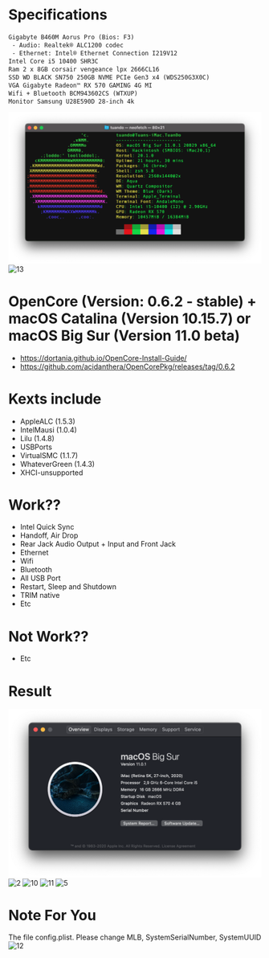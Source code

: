 
# Specifications
```
Gigabyte B460M Aorus Pro (Bios: F3)
 - Audio: Realtek® ALC1200 codec
 - Ethernet: Intel® Ethernet Connection I219V12
Intel Core i5 10400 SHR3C
Ram 2 x 8GB corsair vengeance lpx 2666CL16
SSD WD BLACK SN750 250GB NVME PCIe Gen3 x4 (WDS250G3X0C)
VGA Gigabyte Radeon™ RX 570 GAMING 4G MI
Wifi + Bluetooth BCM943602CS (WTXUP)
Monitor Samsung U28E590D 28-inch 4k
```
![9](/images/9.png)
![13](/images/13.png)
# OpenCore (Version: 0.6.2 - stable) + macOS Catalina (Version 10.15.7) or macOS Big Sur (Version 11.0 beta)
- https://dortania.github.io/OpenCore-Install-Guide/
- https://github.com/acidanthera/OpenCorePkg/releases/tag/0.6.2
# Kexts include
- AppleALC (1.5.3)
- IntelMausi (1.0.4)
- Lilu (1.4.8)
- USBPorts
- VirtualSMC (1.1.7)
- WhateverGreen (1.4.3)
- XHCI-unsupported
# Work??
- Intel Quick Sync
- Handoff, Air Drop
- Rear Jack Audio Output + Input and Front Jack
- Ethernet
- Wifi
- Bluetooth
- All USB Port
- Restart, Sleep and Shutdown 
- TRIM native 
- Etc
# Not Work??
- Etc
# Result
![8](/images/8.png)
![2](/images/2.png)
![10](/images/10.png)
![11](/images/11.png)
![5](/images/5.png)
# Note For You
The file config.plist. Please change MLB, SystemSerialNumber, SystemUUID
![12](/images/12.png)
